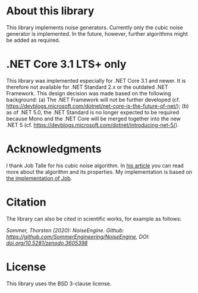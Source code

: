 # About this library
This library implements noise generators. Currently only the cubic noise generator is implemented. In the future, however, further algorithms might be added as required.

# .NET Core 3.1 LTS+ only
This library was implemented especially for .NET Core 3.1 and newer. It is therefore not available for .NET Standard 2.x or the outdated .NET Framework. This design decision was made based on the following background: (a) The .NET Framework will not be further developed (cf. https://devblogs.microsoft.com/dotnet/net-core-is-the-future-of-net/); (b) as of .NET 5.0, the .NET Standard is no longer expected to be required because Mono and the .NET Core will be merged together into the new .NET 5 (cf. https://devblogs.microsoft.com/dotnet/introducing-net-5/).

# Acknowledgments
I thank Job Talle for his cubic noise algorithm. In [his article](https://jobtalle.com/cubic_noise.html) you can read more about the algorithm and its properties. My implementation is based on [the implementation of Job](https://github.com/jobtalle/CubicNoise).

# Citation
The library can also be cited in scientific works, for example as follows:

*Sommer, Thorsten (2020): NoiseEngine. Github: https://github.com/SommerEngineering/NoiseEngine, DOI: [doi.org/10.5281/zenodo.3605398](https://doi.org/10.5281/zenodo.3605398)*

# License
This library uses the BSD 3-clause license.
